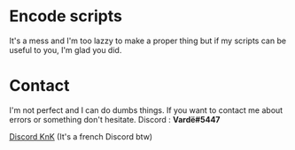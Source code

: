 # Encode scripts
It's a mess and I'm too lazzy to make a proper thing but if my scripts can be useful to you, I'm glad you did.

# Contact
I'm not perfect and I can do dumbs things. If you want to contact me about errors or something don't hesitate.
Discord : **Vardë#5447**

[Discord KnK](https://discord.gg/RPGzM4b) (It's a french Discord btw)
